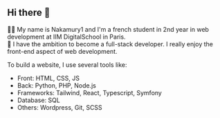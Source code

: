 ## Hi there 👋

👩‍💻 My name is Nakamury1 and I'm a french student in 2nd year in web development at IIM DigitalSchool in Paris.</br>
🎯 I have the ambition to become a full-stack developer. I really enjoy the front-end aspect of web development.

To build a website, I use several tools like:
- Front: HTML, CSS, JS
- Back: Python, PHP, Node.js
- Frameworks: Tailwind, React, Typescript, Symfony
- Database: SQL
- Others: Wordpress, Git, SCSS
